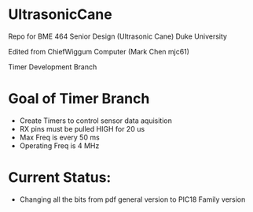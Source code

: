 # UltrasonicCane
Repo for BME 464 Senior Design (Ultrasonic Cane)
Duke University

Edited from ChiefWiggum Computer (Mark Chen mjc61)

Timer Development Branch

# Goal of Timer Branch
* Create Timers to control sensor data aquisition
* RX pins must be pulled HIGH for 20 us
* Max Freq is every 50 ms
* Operating Freq is 4 MHz

# Current Status:
* Changing all the bits from pdf general version to PIC18 Family version
